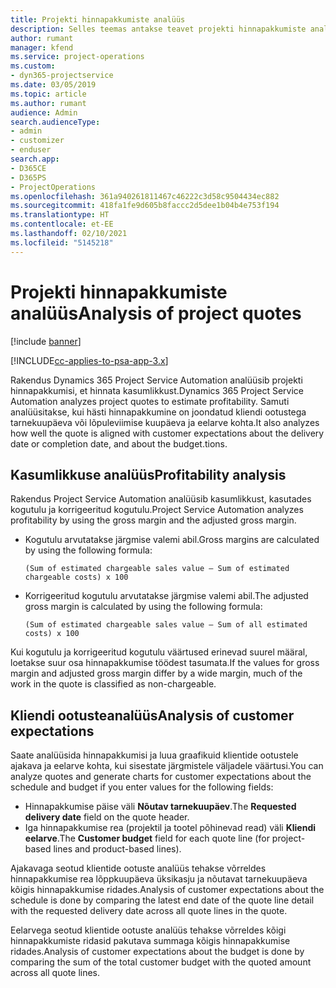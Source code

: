 ```yaml
---
title: Projekti hinnapakkumiste analüüs
description: Selles teemas antakse teavet projekti hinnapakkumiste analüüsi kohta.
author: rumant
manager: kfend
ms.service: project-operations
ms.custom:
- dyn365-projectservice
ms.date: 03/05/2019
ms.topic: article
ms.author: rumant
audience: Admin
search.audienceType:
- admin
- customizer
- enduser
search.app:
- D365CE
- D365PS
- ProjectOperations
ms.openlocfilehash: 361a940261811467c46222c3d58c9504434ec882
ms.sourcegitcommit: 418fa1fe9d605b8faccc2d5dee1b04b4e753f194
ms.translationtype: HT
ms.contentlocale: et-EE
ms.lasthandoff: 02/10/2021
ms.locfileid: "5145218"
---
```

# <a name="analysis-of-project-quotes"></a><span data-ttu-id="3f526-103">Projekti hinnapakkumiste analüüs</span><span class="sxs-lookup"><span data-stu-id="3f526-103">Analysis of project quotes</span></span>

[!include [banner](../includes/psa-now-project-operations.md)]

[!INCLUDE[cc-applies-to-psa-app-3.x](../includes/cc-applies-to-psa-app-3x.md)]

<span data-ttu-id="3f526-104">Rakendus Dynamics 365 Project Service Automation analüüsib projekti hinnapakkumisi, et hinnata kasumlikkust.</span><span class="sxs-lookup"><span data-stu-id="3f526-104">Dynamics 365 Project Service Automation analyzes project quotes to estimate profitability.</span></span> <span data-ttu-id="3f526-105">Samuti analüüsitakse, kui hästi hinnapakkumine on joondatud kliendi ootustega tarnekuupäeva või lõpuleviimise kuupäeva ja eelarve kohta.</span><span class="sxs-lookup"><span data-stu-id="3f526-105">It also analyzes how well the quote is aligned with customer expectations about the delivery date or completion date, and about the budget.tions.</span></span>

## <a name="profitability-analysis"></a><span data-ttu-id="3f526-106">Kasumlikkuse analüüs</span><span class="sxs-lookup"><span data-stu-id="3f526-106">Profitability analysis</span></span>

<span data-ttu-id="3f526-107">Rakendus Project Service Automation analüüsib kasumlikkust, kasutades kogutulu ja korrigeeritud kogutulu.</span><span class="sxs-lookup"><span data-stu-id="3f526-107">Project Service Automation analyzes profitability by using the gross margin and the adjusted gross margin.</span></span>

- <span data-ttu-id="3f526-108">Kogutulu arvutatakse järgmise valemi abil.</span><span class="sxs-lookup"><span data-stu-id="3f526-108">Gross margins are calculated by using the following formula:</span></span>

  `
    (Sum of estimated chargeable sales value – Sum of estimated chargeable costs) x 100
  `
- <span data-ttu-id="3f526-109">Korrigeeritud kogutulu arvutatakse järgmise valemi abil.</span><span class="sxs-lookup"><span data-stu-id="3f526-109">The adjusted gross margin is calculated by using the following formula:</span></span>

  `
    (Sum of estimated chargeable sales value – Sum of all estimated costs) x 100
  `

<span data-ttu-id="3f526-110">Kui kogutulu ja korrigeeritud kogutulu väärtused erinevad suurel määral, loetakse suur osa hinnapakkumise töödest tasumata.</span><span class="sxs-lookup"><span data-stu-id="3f526-110">If the values for gross margin and adjusted gross margin differ by a wide margin, much of the work in the quote is classified as non-chargeable.</span></span>

## <a name="analysis-of-customer-expectations"></a><span data-ttu-id="3f526-111">Kliendi ootusteanalüüs</span><span class="sxs-lookup"><span data-stu-id="3f526-111">Analysis of customer expectations</span></span>

<span data-ttu-id="3f526-112">Saate analüüsida hinnapakkumisi ja luua graafikuid klientide ootustele ajakava ja eelarve kohta, kui sisestate järgmistele väljadele väärtusi.</span><span class="sxs-lookup"><span data-stu-id="3f526-112">You can analyze quotes and generate charts for customer expectations about the schedule and budget if you enter values for the following fields:</span></span>

- <span data-ttu-id="3f526-113">Hinnapakkumise päise väli **Nõutav tarnekuupäev**.</span><span class="sxs-lookup"><span data-stu-id="3f526-113">The **Requested delivery date** field on the quote header.</span></span>
- <span data-ttu-id="3f526-114">Iga hinnapakkumise rea (projektil ja tootel põhinevad read) väli **Kliendi eelarve**.</span><span class="sxs-lookup"><span data-stu-id="3f526-114">The **Customer budget** field for each quote line (for project-based lines and product-based lines).</span></span>

<span data-ttu-id="3f526-115">Ajakavaga seotud klientide ootuste analüüs tehakse võrreldes hinnapakkumise rea lõppkuupäeva üksikasju ja nõutavat tarnekuupäeva kõigis hinnapakkumise ridades.</span><span class="sxs-lookup"><span data-stu-id="3f526-115">Analysis of customer expectations about the schedule is done by comparing the latest end date of the quote line detail with the requested delivery date across all quote lines in the quote.</span></span>

<span data-ttu-id="3f526-116">Eelarvega seotud klientide ootuste analüüs tehakse võrreldes kõigi hinnapakkumiste ridasid pakutava summaga kõigis hinnapakkumise ridades.</span><span class="sxs-lookup"><span data-stu-id="3f526-116">Analysis of customer expectations about the budget is done by comparing the sum of the total customer budget with the quoted amount across all quote lines.</span></span>
